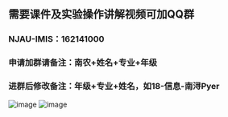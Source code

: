 ## 需要课件及实验操作讲解视频可加QQ群
### NJAU-IMIS：162141000
### 申请加群请备注：南农+姓名+专业+年级
### 进群后修改备注：年级+专业+姓名，如18-信息-南浔Pyer
![image](https://user-images.githubusercontent.com/60532543/149901426-c69db8a7-0874-4e07-a696-820aa27c429a.png)
![image](https://user-images.githubusercontent.com/60532543/149901555-6759a229-8ba6-47ff-8d37-9a57cece60f6.png)

